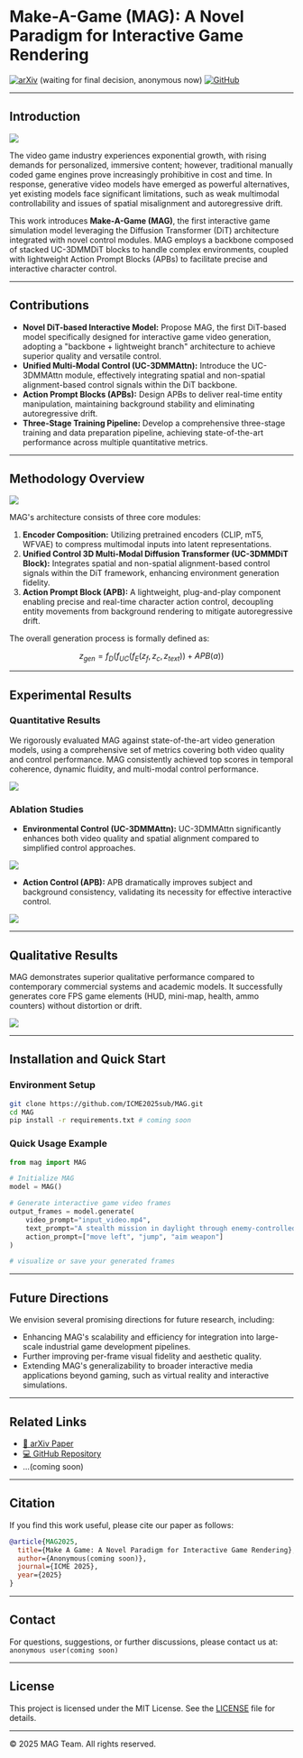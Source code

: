 # Make-A-Game (MAG): A Novel Paradigm for Interactive Game Rendering

[![arXiv](https://img.shields.io/badge/arXiv-Paper-red.svg?logo=arxiv)](your_arxiv_link_here)  (waiting for final decision, anonymous now)
[![GitHub](https://img.shields.io/badge/GitHub-Repository-black?logo=github)](https://github.com/ICME2025sub/MAG/)

---

## Introduction

![](
https://github.com/ICME2025sub/MAG/blob/main/material/compare.png)

The video game industry experiences exponential growth, with rising demands for personalized, immersive content; however, traditional manually coded game engines prove increasingly prohibitive in cost and time. In response, generative video models have emerged as powerful alternatives, yet existing models face significant limitations, such as weak multimodal controllability and issues of spatial misalignment and autoregressive drift.

This work introduces **Make-A-Game (MAG)**, the first interactive game simulation model leveraging the Diffusion Transformer (DiT) architecture integrated with novel control modules. MAG employs a backbone composed of stacked UC-3DMMDiT blocks to handle complex environments, coupled with lightweight Action Prompt Blocks (APBs) to facilitate precise and interactive character control.

---

## Contributions

- **Novel DiT-based Interactive Model:** Propose MAG, the first DiT-based model specifically designed for interactive game video generation, adopting a "backbone + lightweight branch" architecture to achieve superior quality and versatile control.
- **Unified Multi-Modal Control (UC-3DMMAttn):** Introduce the UC-3DMMAttn module, effectively integrating spatial and non-spatial alignment-based control signals within the DiT backbone.
- **Action Prompt Blocks (APBs):** Design APBs to deliver real-time entity manipulation, maintaining background stability and eliminating autoregressive drift.
- **Three-Stage Training Pipeline:** Develop a comprehensive three-stage training and data preparation pipeline, achieving state-of-the-art performance across multiple quantitative metrics.

---

## Methodology Overview

![](
https://github.com/ICME2025sub/MAG/blob/main/material/overview.png)

MAG's architecture consists of three core modules:

1. **Encoder Composition:** Utilizing pretrained encoders (CLIP, mT5, WFVAE) to compress multimodal inputs into latent representations.
2. **Unified Control 3D Multi-Modal Diffusion Transformer (UC-3DMMDiT Block):** Integrates spatial and non-spatial alignment-based control signals within the DiT framework, enhancing environment generation fidelity.
3. **Action Prompt Block (APB):** A lightweight, plug-and-play component enabling precise and real-time character action control, decoupling entity movements from background rendering to mitigate autoregressive drift.

The overall generation process is formally defined as:

```math
z_{gen} = f_D(f_{UC}(f_E(z_f, z_c, z_{text})) + APB(a))
```

---

## Experimental Results

### Quantitative Results

We rigorously evaluated MAG against state-of-the-art video generation models, using a comprehensive set of metrics covering both video quality and control performance. MAG consistently achieved top scores in temporal coherence, dynamic fluidity, and multi-modal control performance. 

![](https://github.com/ICME2025sub/MAG/blob/main/material/tab2.png)

### Ablation Studies

- **Environmental Control (UC-3DMMAttn):** UC-3DMMAttn significantly enhances both video quality and spatial alignment compared to simplified control approaches.

![](https://github.com/ICME2025sub/MAG/blob/main/material/tab3.png)

- **Action Control (APB):** APB dramatically improves subject and background consistency, validating its necessity for effective interactive control.

![](https://github.com/ICME2025sub/MAG/blob/main/material/tab4.png)

---

## Qualitative Results

MAG demonstrates superior qualitative performance compared to contemporary commercial systems and academic models. It successfully generates core FPS game elements (HUD, mini-map, health, ammo counters) without distortion or drift. 

![](https://github.com/ICME2025sub/MAG/blob/main/material/dingxing.png)

---

## Installation and Quick Start

### Environment Setup

```bash
git clone https://github.com/ICME2025sub/MAG.git
cd MAG
pip install -r requirements.txt # coming soon
```

### Quick Usage Example

```python
from mag import MAG

# Initialize MAG
model = MAG()

# Generate interactive game video frames
output_frames = model.generate(
    video_prompt="input_video.mp4",
    text_prompt="A stealth mission in daylight through enemy-controlled terrain.",
    action_prompt=["move left", "jump", "aim weapon"]
)

# visualize or save your generated frames
```

---

## Future Directions

We envision several promising directions for future research, including:

- Enhancing MAG's scalability and efficiency for integration into large-scale industrial game development pipelines.
- Further improving per-frame visual fidelity and aesthetic quality.
- Extending MAG's generalizability to broader interactive media applications beyond gaming, such as virtual reality and interactive simulations.

---

## Related Links

- [📖 arXiv Paper](your_arxiv_link_here)
- [💻 GitHub Repository](https://github.com/ICME2025sub/MAG)
- ...(coming soon)
---

## Citation

If you find this work useful, please cite our paper as follows:

```bibtex
@article{MAG2025,
  title={Make A Game: A Novel Paradigm for Interactive Game Rendering},
  author={Anonymous(coming soon)},
  journal={ICME 2025},
  year={2025}
}
```

---

## Contact

For questions, suggestions, or further discussions, please contact us at: `anonymous user(coming soon)`

---

## License

This project is licensed under the MIT License. See the [LICENSE](LICENSE) file for details.

---

© 2025 MAG Team. All rights reserved.
